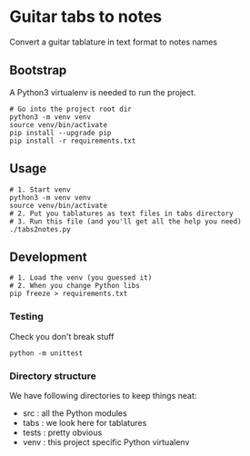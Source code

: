 # Guitar tabs to notes
Convert a guitar tablature in text format to notes names

## Bootstrap
A Python3 virtualenv is needed to run the project.
```
# Go into the project root dir
python3 -m venv venv
source venv/bin/activate
pip install --upgrade pip
pip install -r requirements.txt
```

## Usage
```
# 1. Start venv
python3 -m venv venv
source venv/bin/activate
# 2. Put you tablatures as text files in tabs directory
# 3. Run this file (and you'll get all the help you need)
./tabs2notes.py
```

## Development
```
# 1. Load the venv (you guessed it)
# 2. When you change Python libs
pip freeze > requirements.txt
```

### Testing
Check you don't break stuff
```
python -m unittest
```

### Directory structure
We have following directories to keep things neat:
* src : all the Python modules
* tabs : we look here for tablatures
* tests : pretty obvious
* venv : this project specific Python virtualenv